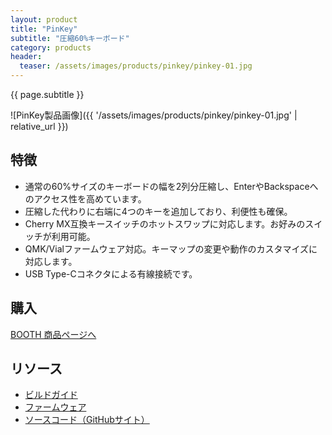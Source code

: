 ```yaml
---
layout: product
title: "PinKey"
subtitle: "圧縮60%キーボード"
category: products
header:
  teaser: /assets/images/products/pinkey/pinkey-01.jpg
---
```

{{ page.subtitle }}

![PinKey製品画像]({{ '/assets/images/products/pinkey/pinkey-01.jpg' | relative_url }})

## 特徴

- 通常の60%サイズのキーボードの幅を2列分圧縮し、EnterやBackspaceへのアクセス性を高めています。
- 圧縮した代わりに右端に4つのキーを追加しており、利便性も確保。
- Cherry MX互換キースイッチのホットスワップに対応します。お好みのスイッチが利用可能。
- QMK/Vialファームウェア対応。キーマップの変更や動作のカスタマイズに対応します。
- USB Type-Cコネクタによる有線接続です。

## 購入

<a href="https://ymkn.booth.pm/items/5324302" class="btn btn--primary">BOOTH 商品ページへ</a>

## リソース

- [ビルドガイド](https://github.com/ymkn/PinKey/blob/main/doc/buildguide.md)
- [ファームウェア](https://github.com/ymkn/PinKey/releases/download/v1.1/ymkn_pinkey_vial.uf2)
- [ソースコード（GitHubサイト）](https://github.com/ymkn/PinKey/)
